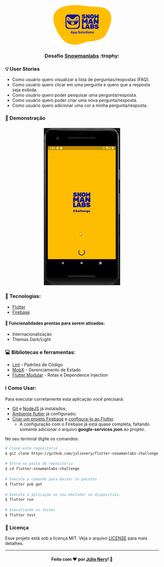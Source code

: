 <p align="center">
  <a href="https://github.com/snowmanlabs/mobile-challenge">
    <img src="https://github.com/julionery/docs/blob/master/geral/logo_snowmanlabs.png?raw=true" alt="Logo" width="191" height="131">
  </a>

  <h3 align="center">Desafio <a href="https://www.snowmanlabs.com.br/">Snowmanlabs</a> :trophy:</h3>
</p>

### :bulb: User Stories
- Como usuário quero visualizar a lista de perguntas/respostas (FAQ).
- Como usuário quero clicar em uma pergunta e quero que a resposta seja exibida.
- Como usuário quero poder pesquisar uma pergunta/resposta.
- Como usuário quero poder criar uma nova pergunta/resposta.
- Como usuário quero adicionar uma cor a minha pergunta/resposta.

### :iphone: Demonstração
<h3 align="center">
    <img width="250px" src="https://github.com/julionery/docs/blob/master/geral/faq-snowmanlabs.gif?raw=true">
</h3>

### :rocket: Tecnologias:
- [Flutter](https://flutter.dev/ "Flutter")
- [Firebase](https://firebase.google.com/ "Firebase")

#### :bookmark_tabs: Funcionalidades prontas para serem ativadas: 
 - Internacionalização
 - Themas Dark/Light

### :computer: Bibliotecas e ferramentas:
- [Lint](https://github.com/passsy/dart-lint) - Padrões de Código
- [MobX](https://github.com/mobxjs/mobx.dart) - Gerenciamento de Estado
- [Flutter Modular](https://github.com/Flutterando/modular) - Rotas e Dependence Injection


### :information_source: Como Usar:

Para executar corretamente esta aplicação você precisará:
 - [Git](https://git-scm.com) e [NodeJS](https://nodejs.org/en/) já instalados;
 - [Ambiente flutter](https://flutter.dev/docs/get-started/install) já configurado;
 - [Criar um projeto Firebase](https://firebase.google.com/docs/projects/learn-more) e [configura-lo ao Flutter](https://firebase.google.com/docs/flutter/setup).
     - A configuração com o Firebase já está quase completa, faltando somente adicionar o arquivo **google-services.json** ao projeto.

No seu terminal digite os comandos:

```bash
# Clone este repositório
$ git clone https://github.com/julionery/flutter-snowmanlabs-challenge.git

# Entre na pasta do repositório
$ cd flutter-snowmanlabs-challenge

# Execute o comando para baixar os pacotes
$ flutter pub get

# Execute a aplicação no seu emulador ou dispositivo.
$ flutter run

# Execultando os testes
$ flutter test
```


### :memo: Licença
Esse projeto está sob a licença MIT. Veja o arquivo [LICENSE](LICENSE) para mais detalhes.

---

<h4 align="center">
    Feito com ❤ por <a href="https://www.linkedin.com/in/julio-nery/" target="_blank">Júlio Nery</a>!
    <g-emoji class="g-emoji" alias="wave" fallback-src="https://github.githubassets.com/images/icons/emoji/unicode/1f44b.png">👋</g-emoji>
</h4>

